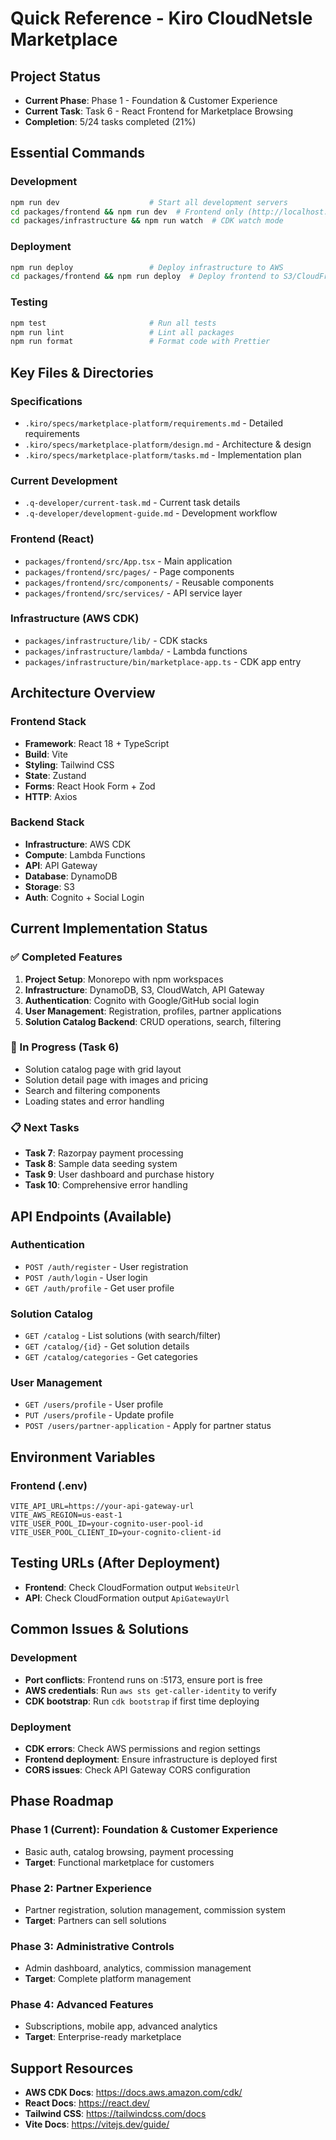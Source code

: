 # Quick Reference - Kiro CloudNetsle Marketplace

## Project Status
- **Current Phase**: Phase 1 - Foundation & Customer Experience
- **Current Task**: Task 6 - React Frontend for Marketplace Browsing
- **Completion**: 5/24 tasks completed (21%)

## Essential Commands

### Development
```bash
npm run dev                    # Start all development servers
cd packages/frontend && npm run dev  # Frontend only (http://localhost:5173)
cd packages/infrastructure && npm run watch  # CDK watch mode
```

### Deployment
```bash
npm run deploy                 # Deploy infrastructure to AWS
cd packages/frontend && npm run deploy  # Deploy frontend to S3/CloudFront
```

### Testing
```bash
npm test                       # Run all tests
npm run lint                   # Lint all packages
npm run format                 # Format code with Prettier
```

## Key Files & Directories

### Specifications
- `.kiro/specs/marketplace-platform/requirements.md` - Detailed requirements
- `.kiro/specs/marketplace-platform/design.md` - Architecture & design
- `.kiro/specs/marketplace-platform/tasks.md` - Implementation plan

### Current Development
- `.q-developer/current-task.md` - Current task details
- `.q-developer/development-guide.md` - Development workflow

### Frontend (React)
- `packages/frontend/src/App.tsx` - Main application
- `packages/frontend/src/pages/` - Page components
- `packages/frontend/src/components/` - Reusable components
- `packages/frontend/src/services/` - API service layer

### Infrastructure (AWS CDK)
- `packages/infrastructure/lib/` - CDK stacks
- `packages/infrastructure/lambda/` - Lambda functions
- `packages/infrastructure/bin/marketplace-app.ts` - CDK app entry

## Architecture Overview

### Frontend Stack
- **Framework**: React 18 + TypeScript
- **Build**: Vite
- **Styling**: Tailwind CSS
- **State**: Zustand
- **Forms**: React Hook Form + Zod
- **HTTP**: Axios

### Backend Stack
- **Infrastructure**: AWS CDK
- **Compute**: Lambda Functions
- **API**: API Gateway
- **Database**: DynamoDB
- **Storage**: S3
- **Auth**: Cognito + Social Login

## Current Implementation Status

### ✅ Completed Features
1. **Project Setup**: Monorepo with npm workspaces
2. **Infrastructure**: DynamoDB, S3, CloudWatch, API Gateway
3. **Authentication**: Cognito with Google/GitHub social login
4. **User Management**: Registration, profiles, partner applications
5. **Solution Catalog Backend**: CRUD operations, search, filtering

### 🚧 In Progress (Task 6)
- Solution catalog page with grid layout
- Solution detail page with images and pricing
- Search and filtering components
- Loading states and error handling

### 📋 Next Tasks
- **Task 7**: Razorpay payment processing
- **Task 8**: Sample data seeding system
- **Task 9**: User dashboard and purchase history
- **Task 10**: Comprehensive error handling

## API Endpoints (Available)

### Authentication
- `POST /auth/register` - User registration
- `POST /auth/login` - User login
- `GET /auth/profile` - Get user profile

### Solution Catalog
- `GET /catalog` - List solutions (with search/filter)
- `GET /catalog/{id}` - Get solution details
- `GET /catalog/categories` - Get categories

### User Management
- `GET /users/profile` - User profile
- `PUT /users/profile` - Update profile
- `POST /users/partner-application` - Apply for partner status

## Environment Variables

### Frontend (.env)
```env
VITE_API_URL=https://your-api-gateway-url
VITE_AWS_REGION=us-east-1
VITE_USER_POOL_ID=your-cognito-user-pool-id
VITE_USER_POOL_CLIENT_ID=your-cognito-client-id
```

## Testing URLs (After Deployment)
- **Frontend**: Check CloudFormation output `WebsiteUrl`
- **API**: Check CloudFormation output `ApiGatewayUrl`

## Common Issues & Solutions

### Development
- **Port conflicts**: Frontend runs on :5173, ensure port is free
- **AWS credentials**: Run `aws sts get-caller-identity` to verify
- **CDK bootstrap**: Run `cdk bootstrap` if first time deploying

### Deployment
- **CDK errors**: Check AWS permissions and region settings
- **Frontend deployment**: Ensure infrastructure is deployed first
- **CORS issues**: Check API Gateway CORS configuration

## Phase Roadmap

### Phase 1 (Current): Foundation & Customer Experience
- Basic auth, catalog browsing, payment processing
- **Target**: Functional marketplace for customers

### Phase 2: Partner Experience  
- Partner registration, solution management, commission system
- **Target**: Partners can sell solutions

### Phase 3: Administrative Controls
- Admin dashboard, analytics, commission management
- **Target**: Complete platform management

### Phase 4: Advanced Features
- Subscriptions, mobile app, advanced analytics
- **Target**: Enterprise-ready marketplace

## Support Resources
- **AWS CDK Docs**: https://docs.aws.amazon.com/cdk/
- **React Docs**: https://react.dev/
- **Tailwind CSS**: https://tailwindcss.com/docs
- **Vite Docs**: https://vitejs.dev/guide/
